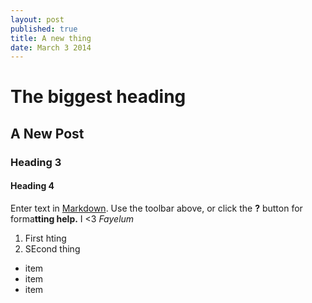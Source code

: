 ```yaml
---
layout: post
published: true
title: A new thing
date: March 3 2014
---
```


# The biggest heading
## A New Post

### Heading 3
#### Heading 4

Enter text in [Markdown](http://daringfireball.net/projects/markdown/). Use the toolbar above, or click the **?** button for forma**tting help.**
I <3 _Fayelum_

1. First hting
2. SEcond thing

- item
- item
- item

